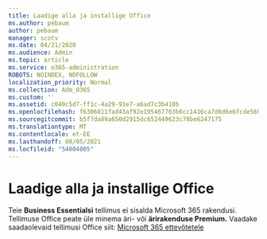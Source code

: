 ```yaml
---
title: Laadige alla ja installige Office
ms.author: pebaum
author: pebaum
manager: scotv
ms.date: 04/21/2020
ms.audience: Admin
ms.topic: article
ms.service: o365-administration
ROBOTS: NOINDEX, NOFOLLOW
localization_priority: Normal
ms.collection: Adm_O365
ms.custom: ''
ms.assetid: c040c5d7-ff1c-4a29-91e7-a6ad7c3b410b
ms.openlocfilehash: f6306811fad43af92e195467703b6cc1416ca7d6d6e6fcde56901e895f8c8239
ms.sourcegitcommit: b5f7da89a650d2915dc652449623c78be6247175
ms.translationtype: MT
ms.contentlocale: et-EE
ms.lasthandoff: 08/05/2021
ms.locfileid: "54004805"
---
```

# <a name="download-and-install-office"></a>Laadige alla ja installige Office

Teie **Business Essentialsi** tellimus ei sisalda Microsoft 365 rakendusi. Tellimuse Office peate üle minema äri- või **ärirakenduse Premium.**  Vaadake saadaolevaid tellimusi Office siit: [Microsoft 365 ettevõtetele](https://products.office.com/compare-all-microsoft-office-products?tab=2)
  

